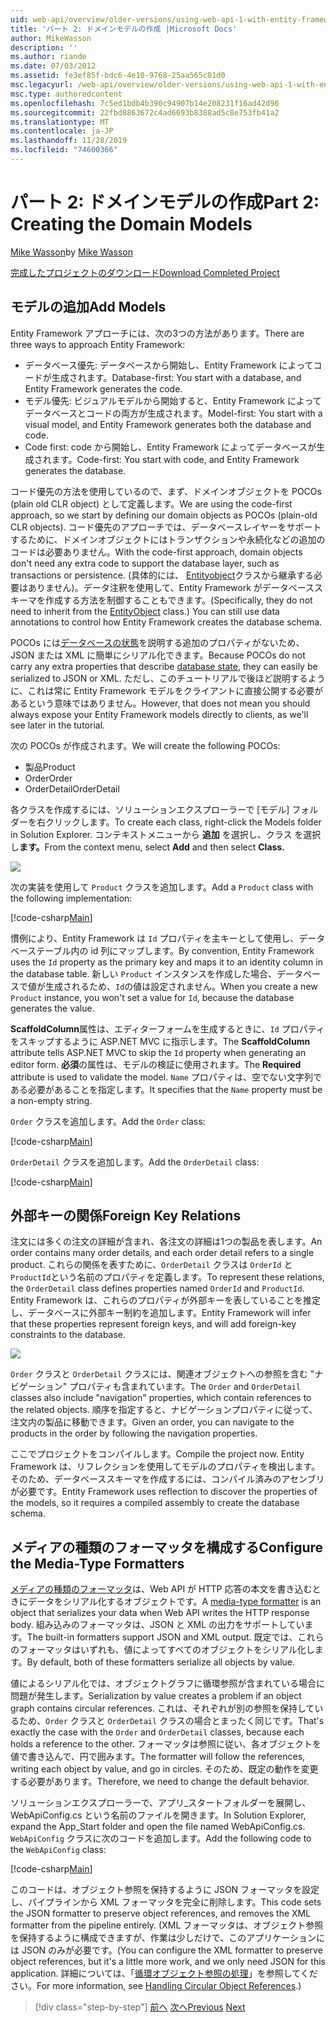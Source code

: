```yaml
---
uid: web-api/overview/older-versions/using-web-api-1-with-entity-framework-5/using-web-api-with-entity-framework-part-2
title: 'パート 2: ドメインモデルの作成 |Microsoft Docs'
author: MikeWasson
description: ''
ms.author: riande
ms.date: 07/03/2012
ms.assetid: fe3ef85f-bdc6-4e10-9768-25aa565c01d0
msc.legacyurl: /web-api/overview/older-versions/using-web-api-1-with-entity-framework-5/using-web-api-with-entity-framework-part-2
msc.type: authoredcontent
ms.openlocfilehash: 7c5ed1bdb4b390c94907b14e208231f16ad42d96
ms.sourcegitcommit: 22fbd8863672c4ad6693b8388ad5c8e753fb41a2
ms.translationtype: MT
ms.contentlocale: ja-JP
ms.lasthandoff: 11/28/2019
ms.locfileid: "74600366"
---
```

# <a name="part-2-creating-the-domain-models"></a><span data-ttu-id="0e69e-102">パート 2: ドメインモデルの作成</span><span class="sxs-lookup"><span data-stu-id="0e69e-102">Part 2: Creating the Domain Models</span></span>

<span data-ttu-id="0e69e-103">[Mike Wasson](https://github.com/MikeWasson)</span><span class="sxs-lookup"><span data-stu-id="0e69e-103">by [Mike Wasson](https://github.com/MikeWasson)</span></span>

[<span data-ttu-id="0e69e-104">完成したプロジェクトのダウンロード</span><span class="sxs-lookup"><span data-stu-id="0e69e-104">Download Completed Project</span></span>](https://code.msdn.microsoft.com/ASP-NET-Web-API-with-afa30545)

## <a name="add-models"></a><span data-ttu-id="0e69e-105">モデルの追加</span><span class="sxs-lookup"><span data-stu-id="0e69e-105">Add Models</span></span>

<span data-ttu-id="0e69e-106">Entity Framework アプローチには、次の3つの方法があります。</span><span class="sxs-lookup"><span data-stu-id="0e69e-106">There are three ways to approach Entity Framework:</span></span>

- <span data-ttu-id="0e69e-107">データベース優先: データベースから開始し、Entity Framework によってコードが生成されます。</span><span class="sxs-lookup"><span data-stu-id="0e69e-107">Database-first: You start with a database, and Entity Framework generates the code.</span></span>
- <span data-ttu-id="0e69e-108">モデル優先: ビジュアルモデルから開始すると、Entity Framework によってデータベースとコードの両方が生成されます。</span><span class="sxs-lookup"><span data-stu-id="0e69e-108">Model-first: You start with a visual model, and Entity Framework generates both the database and code.</span></span>
- <span data-ttu-id="0e69e-109">Code first: code から開始し、Entity Framework によってデータベースが生成されます。</span><span class="sxs-lookup"><span data-stu-id="0e69e-109">Code-first: You start with code, and Entity Framework generates the database.</span></span>

<span data-ttu-id="0e69e-110">コード優先の方法を使用しているので、まず、ドメインオブジェクトを POCOs (plain old CLR object) として定義します。</span><span class="sxs-lookup"><span data-stu-id="0e69e-110">We are using the code-first approach, so we start by defining our domain objects as POCOs (plain-old CLR objects).</span></span> <span data-ttu-id="0e69e-111">コード優先のアプローチでは、データベースレイヤーをサポートするために、ドメインオブジェクトにはトランザクションや永続化などの追加のコードは必要ありません。</span><span class="sxs-lookup"><span data-stu-id="0e69e-111">With the code-first approach, domain objects don't need any extra code to support the database layer, such as transactions or persistence.</span></span> <span data-ttu-id="0e69e-112">(具体的には、 [Entityobject](https://msdn.microsoft.com/library/system.data.objects.dataclasses.entityobject.aspx)クラスから継承する必要はありません)。データ注釈を使用して、Entity Framework がデータベーススキーマを作成する方法を制御することもできます。</span><span class="sxs-lookup"><span data-stu-id="0e69e-112">(Specifically, they do not need to inherit from the [EntityObject](https://msdn.microsoft.com/library/system.data.objects.dataclasses.entityobject.aspx) class.) You can still use data annotations to control how Entity Framework creates the database schema.</span></span>

<span data-ttu-id="0e69e-113">POCOs には[データベースの状態](https://msdn.microsoft.com/library/system.data.entitystate.aspx)を説明する追加のプロパティがないため、JSON または XML に簡単にシリアル化できます。</span><span class="sxs-lookup"><span data-stu-id="0e69e-113">Because POCOs do not carry any extra properties that describe [database state](https://msdn.microsoft.com/library/system.data.entitystate.aspx), they can easily be serialized to JSON or XML.</span></span> <span data-ttu-id="0e69e-114">ただし、このチュートリアルで後ほど説明するように、これは常に Entity Framework モデルをクライアントに直接公開する必要があるという意味ではありません。</span><span class="sxs-lookup"><span data-stu-id="0e69e-114">However, that does not mean you should always expose your Entity Framework models directly to clients, as we'll see later in the tutorial.</span></span>

<span data-ttu-id="0e69e-115">次の POCOs が作成されます。</span><span class="sxs-lookup"><span data-stu-id="0e69e-115">We will create the following POCOs:</span></span>

- <span data-ttu-id="0e69e-116">製品</span><span class="sxs-lookup"><span data-stu-id="0e69e-116">Product</span></span>
- <span data-ttu-id="0e69e-117">Order</span><span class="sxs-lookup"><span data-stu-id="0e69e-117">Order</span></span>
- <span data-ttu-id="0e69e-118">OrderDetail</span><span class="sxs-lookup"><span data-stu-id="0e69e-118">OrderDetail</span></span>

<span data-ttu-id="0e69e-119">各クラスを作成するには、ソリューションエクスプローラーで [モデル] フォルダーを右クリックします。</span><span class="sxs-lookup"><span data-stu-id="0e69e-119">To create each class, right-click the Models folder in Solution Explorer.</span></span> <span data-ttu-id="0e69e-120">コンテキストメニューから **追加** を選択し、クラス を選択し**ます。**</span><span class="sxs-lookup"><span data-stu-id="0e69e-120">From the context menu, select **Add** and then select **Class.**</span></span>

![](using-web-api-with-entity-framework-part-2/_static/image1.png)

<span data-ttu-id="0e69e-121">次の実装を使用して `Product` クラスを追加します。</span><span class="sxs-lookup"><span data-stu-id="0e69e-121">Add a `Product` class with the following implementation:</span></span>

[!code-csharp[Main](using-web-api-with-entity-framework-part-2/samples/sample1.cs)]

<span data-ttu-id="0e69e-122">慣例により、Entity Framework は `Id` プロパティを主キーとして使用し、データベーステーブル内の id 列にマップします。</span><span class="sxs-lookup"><span data-stu-id="0e69e-122">By convention, Entity Framework uses the `Id` property as the primary key and maps it to an identity column in the database table.</span></span> <span data-ttu-id="0e69e-123">新しい `Product` インスタンスを作成した場合、データベースで値が生成されるため、`Id`の値は設定されません。</span><span class="sxs-lookup"><span data-stu-id="0e69e-123">When you create a new `Product` instance, you won't set a value for `Id`, because the database generates the value.</span></span>

<span data-ttu-id="0e69e-124">**ScaffoldColumn**属性は、エディターフォームを生成するときに、`Id` プロパティをスキップするように ASP.NET MVC に指示します。</span><span class="sxs-lookup"><span data-stu-id="0e69e-124">The **ScaffoldColumn** attribute tells ASP.NET MVC to skip the `Id` property when generating an editor form.</span></span> <span data-ttu-id="0e69e-125">**必須**の属性は、モデルの検証に使用されます。</span><span class="sxs-lookup"><span data-stu-id="0e69e-125">The **Required** attribute is used to validate the model.</span></span> <span data-ttu-id="0e69e-126">`Name` プロパティは、空でない文字列である必要があることを指定します。</span><span class="sxs-lookup"><span data-stu-id="0e69e-126">It specifies that the `Name` property must be a non-empty string.</span></span>

<span data-ttu-id="0e69e-127">`Order` クラスを追加します。</span><span class="sxs-lookup"><span data-stu-id="0e69e-127">Add the `Order` class:</span></span>

[!code-csharp[Main](using-web-api-with-entity-framework-part-2/samples/sample2.cs)]

<span data-ttu-id="0e69e-128">`OrderDetail` クラスを追加します。</span><span class="sxs-lookup"><span data-stu-id="0e69e-128">Add the `OrderDetail` class:</span></span>

[!code-csharp[Main](using-web-api-with-entity-framework-part-2/samples/sample3.cs)]

## <a name="foreign-key-relations"></a><span data-ttu-id="0e69e-129">外部キーの関係</span><span class="sxs-lookup"><span data-stu-id="0e69e-129">Foreign Key Relations</span></span>

<span data-ttu-id="0e69e-130">注文には多くの注文の詳細が含まれ、各注文の詳細は1つの製品を表します。</span><span class="sxs-lookup"><span data-stu-id="0e69e-130">An order contains many order details, and each order detail refers to a single product.</span></span> <span data-ttu-id="0e69e-131">これらの関係を表すために、`OrderDetail` クラスは `OrderId` と `ProductId`という名前のプロパティを定義します。</span><span class="sxs-lookup"><span data-stu-id="0e69e-131">To represent these relations, the `OrderDetail` class defines properties named `OrderId` and `ProductId`.</span></span> <span data-ttu-id="0e69e-132">Entity Framework は、これらのプロパティが外部キーを表していることを推定し、データベースに外部キー制約を追加します。</span><span class="sxs-lookup"><span data-stu-id="0e69e-132">Entity Framework will infer that these properties represent foreign keys, and will add foreign-key constraints to the database.</span></span>

![](using-web-api-with-entity-framework-part-2/_static/image2.png)

<span data-ttu-id="0e69e-133">`Order` クラスと `OrderDetail` クラスには、関連オブジェクトへの参照を含む "ナビゲーション" プロパティも含まれています。</span><span class="sxs-lookup"><span data-stu-id="0e69e-133">The `Order` and `OrderDetail` classes also include "navigation" properties, which contain references to the related objects.</span></span> <span data-ttu-id="0e69e-134">順序を指定すると、ナビゲーションプロパティに従って、注文内の製品に移動できます。</span><span class="sxs-lookup"><span data-stu-id="0e69e-134">Given an order, you can navigate to the products in the order by following the navigation properties.</span></span>

<span data-ttu-id="0e69e-135">ここでプロジェクトをコンパイルします。</span><span class="sxs-lookup"><span data-stu-id="0e69e-135">Compile the project now.</span></span> <span data-ttu-id="0e69e-136">Entity Framework は、リフレクションを使用してモデルのプロパティを検出します。そのため、データベーススキーマを作成するには、コンパイル済みのアセンブリが必要です。</span><span class="sxs-lookup"><span data-stu-id="0e69e-136">Entity Framework uses reflection to discover the properties of the models, so it requires a compiled assembly to create the database schema.</span></span>

## <a name="configure-the-media-type-formatters"></a><span data-ttu-id="0e69e-137">メディアの種類のフォーマッタを構成する</span><span class="sxs-lookup"><span data-stu-id="0e69e-137">Configure the Media-Type Formatters</span></span>

<span data-ttu-id="0e69e-138">[メディアの種類のフォーマッタ](../../formats-and-model-binding/media-formatters.md)は、Web API が HTTP 応答の本文を書き込むときにデータをシリアル化するオブジェクトです。</span><span class="sxs-lookup"><span data-stu-id="0e69e-138">A [media-type formatter](../../formats-and-model-binding/media-formatters.md) is an object that serializes your data when Web API writes the HTTP response body.</span></span> <span data-ttu-id="0e69e-139">組み込みのフォーマッタは、JSON と XML の出力をサポートしています。</span><span class="sxs-lookup"><span data-stu-id="0e69e-139">The built-in formatters support JSON and XML output.</span></span> <span data-ttu-id="0e69e-140">既定では、これらのフォーマッタはいずれも、値によってすべてのオブジェクトをシリアル化します。</span><span class="sxs-lookup"><span data-stu-id="0e69e-140">By default, both of these formatters serialize all objects by value.</span></span>

<span data-ttu-id="0e69e-141">値によるシリアル化では、オブジェクトグラフに循環参照が含まれている場合に問題が発生します。</span><span class="sxs-lookup"><span data-stu-id="0e69e-141">Serialization by value creates a problem if an object graph contains circular references.</span></span> <span data-ttu-id="0e69e-142">これは、それぞれが別の参照を保持しているため、`Order` クラスと `OrderDetail` クラスの場合とまったく同じです。</span><span class="sxs-lookup"><span data-stu-id="0e69e-142">That's exactly the case with the `Order` and `OrderDetail` classes, because each holds a reference to the other.</span></span> <span data-ttu-id="0e69e-143">フォーマッタは参照に従い、各オブジェクトを値で書き込んで、円で囲みます。</span><span class="sxs-lookup"><span data-stu-id="0e69e-143">The formatter will follow the references, writing each object by value, and go in circles.</span></span> <span data-ttu-id="0e69e-144">そのため、既定の動作を変更する必要があります。</span><span class="sxs-lookup"><span data-stu-id="0e69e-144">Therefore, we need to change the default behavior.</span></span>

<span data-ttu-id="0e69e-145">ソリューションエクスプローラーで、アプリ\_スタートフォルダーを展開し、WebApiConfig.cs という名前のファイルを開きます。</span><span class="sxs-lookup"><span data-stu-id="0e69e-145">In Solution Explorer, expand the App\_Start folder and open the file named WebApiConfig.cs.</span></span> <span data-ttu-id="0e69e-146">`WebApiConfig` クラスに次のコードを追加します。</span><span class="sxs-lookup"><span data-stu-id="0e69e-146">Add the following code to the `WebApiConfig` class:</span></span>

[!code-csharp[Main](using-web-api-with-entity-framework-part-2/samples/sample4.cs?highlight=11)]

<span data-ttu-id="0e69e-147">このコードは、オブジェクト参照を保持するように JSON フォーマッタを設定し、パイプラインから XML フォーマッタを完全に削除します。</span><span class="sxs-lookup"><span data-stu-id="0e69e-147">This code sets the JSON formatter to preserve object references, and removes the XML formatter from the pipeline entirely.</span></span> <span data-ttu-id="0e69e-148">(XML フォーマッタは、オブジェクト参照を保持するように構成できますが、作業は少しだけで、このアプリケーションには JSON のみが必要です。</span><span class="sxs-lookup"><span data-stu-id="0e69e-148">(You can configure the XML formatter to preserve object references, but it's a little more work, and we only need JSON for this application.</span></span> <span data-ttu-id="0e69e-149">詳細については、「[循環オブジェクト参照の処理](../../formats-and-model-binding/json-and-xml-serialization.md#handling_circular_object_references)」を参照してください。</span><span class="sxs-lookup"><span data-stu-id="0e69e-149">For more information, see [Handling Circular Object References](../../formats-and-model-binding/json-and-xml-serialization.md#handling_circular_object_references).)</span></span>

> [!div class="step-by-step"]
> <span data-ttu-id="0e69e-150">[前へ](using-web-api-with-entity-framework-part-1.md)
> [次へ](using-web-api-with-entity-framework-part-3.md)</span><span class="sxs-lookup"><span data-stu-id="0e69e-150">[Previous](using-web-api-with-entity-framework-part-1.md)
[Next](using-web-api-with-entity-framework-part-3.md)</span></span>
